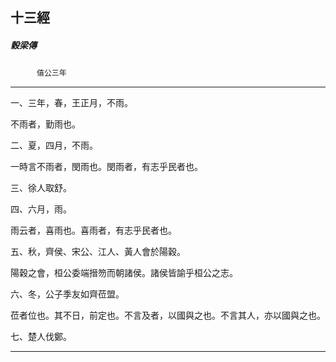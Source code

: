 

## 十三經

##### 穀梁傳
　　　`僖公三年`

* * *

一、三年，春，王正月，不雨。

不雨者，勤雨也。

二、夏，四月，不雨。

一時言不雨者，閔雨也。閔雨者，有志乎民者也。

三、徐人取舒。

四、六月，雨。

雨云者，喜雨也。喜雨者，有志乎民者也。

五、秋，齊侯、宋公、江人、黃人會於陽穀。

陽穀之會，桓公委端搢笏而朝諸侯。諸侯皆諭乎桓公之志。

六、冬，公子季友如齊莅盟。

莅者位也。其不日，前定也。不言及者，以國與之也。不言其人，亦以國與之也。

七、楚人伐鄭。

* * *

